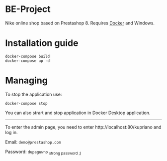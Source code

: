 # BE-Project
Nike online shop based on Prestashop 8. Requires [Docker](https://www.docker.com/products/docker-desktop/) and Windows.

# Installation guide
```
docker-compose build
docker-compose up -d
```

# Managing
To stop the application use:
```
docker-compose stop
```
You can also strart and stop application in Docker Desktop application.

---

To enter the admin page, you need to enter http://localhost:80/kupriano and log in.

Email: `demo@prestashop.com`

Password: `dupaguwno` <sub>strong password ;)</sub>
